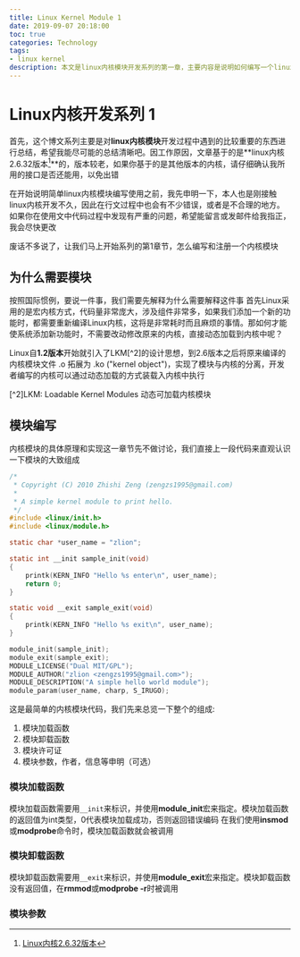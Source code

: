```yaml
---
title: Linux Kernel Module 1
date: 2019-09-07 20:18:00
toc: true
categories: Technology
tags:
- linux kernel
description: 本文是linux内核模块开发系列的第一章，主要内容是说明如何编写一个linux内核模块，如何注册我们的内核模块，以及如何卸载一个内核模块。
---
```


# Linux内核开发系列 1

首先，这个博文系列主要是对**linux内核模块**开发过程中遇到的比较重要的东西进行总结，希望我能尽可能的总结清晰吧。因工作原因，文章基于的是**linux内核2.6.32版本[^1]**的，版本较老，如果你基于的是其他版本的内核，请仔细确认我所用的接口是否还能用，以免出错

在开始说明简单linux内核模块编写使用之前，我先申明一下，本人也是刚接触linux内核开发不久，因此在行文过程中也会有不少错误，或者是不合理的地方。如果你在使用文中代码过程中发现有严重的问题，希望能留言或发邮件给我指正，我会尽快更改

废话不多说了，让我们马上开始系列的第1章节，怎么编写和注册一个内核模块
[^1]: [Linux内核2.6.32版本](https://mirrors.edge.kernel.org/pub/linux/kernel/v2.6/linux-2.6.32.tar.gz)

## 为什么需要模块

按照国际惯例，要说一件事，我们需要先解释为什么需要解释这件事
首先Linux采用的是宏内核方式，代码量非常庞大，涉及组件非常多，如果我们添加一个新的功能时，都需要重新编译Linux内核，这将是非常耗时而且麻烦的事情。那如何才能使系统添加新功能时，不需要改动修改原来的内核，直接动态加载到内核中呢？

Linux自**1.2版本**开始就引入了LKM[^2]的设计思想，到2.6版本之后将原来编译的内核模块文件 .o 拓展为 .ko ("kernel object")，实现了模块与内核的分离，开发者编写的内核可以通过动态加载的方式装载入内核中执行

[^2]LKM: Loadable Kernel Modules 动态可加载内核模块

## 模块编写

内核模块的具体原理和实现这一章节先不做讨论，我们直接上一段代码来直观认识一下模块的大致组成

```c
/*
 * Copyright (C) 2010 Zhishi Zeng (zengzs1995@gmail.com)
 *
 * A simple kernel module to print hello.
 */
#include <linux/init.h>
#include <linux/module.h>

static char *user_name = "zlion";

static int __init sample_init(void)
{
    printk(KERN_INFO "Hello %s enter\n", user_name);
    return 0;
}

static void __exit sample_exit(void)
{
    printk(KERN_INFO "Hello %s exit\n", user_name);
}

module_init(sample_init);
module_exit(sample_exit);
MODULE_LICENSE("Dual MIT/GPL");
MODULE_AUTHOR("zlion <zengzs1995@gmail.com>");
MODULE_DESCRIPTION("A simple hello world module");
module_param(user_name, charp, S_IRUGO);
```

这是最简单的内核模块代码，我们先来总览一下整个的组成:
1. 模块加载函数
2. 模块卸载函数
3. 模块许可证
4. 模块参数，作者，信息等申明（可选）

### 模块加载函数

模块加载函数需要用`__init`来标识，并使用**module_init**宏来指定。模块加载函数的返回值为int类型，0代表模块加载成功，否则返回错误编码
在我们使用**insmod**或**modprobe**命令时，模块加载函数就会被调用

### 模块卸载函数

模块卸载函数需要用`__exit`来标识，并使用**module_exit**宏来指定。模块卸载函数没有返回值，在**rmmod**或**modprobe -r**时被调用

### 模块参数

